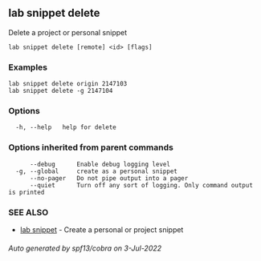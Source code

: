 ## lab snippet delete

Delete a project or personal snippet

```
lab snippet delete [remote] <id> [flags]
```

### Examples

```
lab snippet delete origin 2147103
lab snippet delete -g 2147104
```

### Options

```
  -h, --help   help for delete
```

### Options inherited from parent commands

```
      --debug      Enable debug logging level
  -g, --global     create as a personal snippet
      --no-pager   Do not pipe output into a pager
      --quiet      Turn off any sort of logging. Only command output is printed
```

### SEE ALSO

* [lab snippet](lab_snippet.md)	 - Create a personal or project snippet

###### Auto generated by spf13/cobra on 3-Jul-2022
